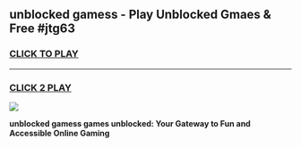 
## unblocked gamess - Play Unblocked Gmaes & Free #jtg63
<h3>
<a href="https://news.freeplayer.one?title=unblocked_gamess&ref=03M">CLICK TO PLAY</a></h3>
<hr>

<h3>
<a href="https://news.freeplayer.one?title=unblocked_gamess&ref=03M">CLICK 2 PLAY</a>
  
</h3>

<a href="https://news.freeplayer.one?title=unblocked_gamess&ref=03M"><img src="https://clearcache.store/games.png"></a>


**unblocked gamess games unblocked: Your Gateway to Fun and Accessible Online Gaming**
